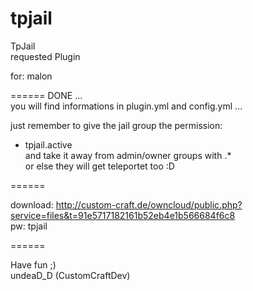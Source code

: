 tpjail
============

TpJail                                   
requested Plugin

for: malon  

======
DONE ...                                                                                              
you will find informations in plugin.yml and config.yml ...

just remember to give the jail group the permission:
  - tpjail.active                                                                                 
and take it away from admin/owner groups with .*                                                                    
or else they will get teleportet too :D

======

download: 
http://custom-craft.de/owncloud/public.php?service=files&t=91e5717182161b52eb4e1b566684f6c8                         
pw: tpjail

======

Have fun ;)                                                                                   
undeaD_D (CustomCraftDev)
